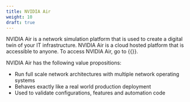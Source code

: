 ```yaml
---
title: NVIDIA Air
weight: 10
draft: true
---
```


NVIDIA Air is a network simulation platform that is used to create a digital twin of your IT infrastructure. NVIDIA Air is a cloud hosted platform that is accessible to anyone. To access NVIDIA Air, go to {{<exlink url="https://air.nvidia.com" text="air.nvidia.com">}}.

NVIDIA Air has the following value propositions:

- Run full scale network architectures with multiple network operating systems
- Behaves exactly like a real world production deployment
- Used to validate configurations, features and automation code
